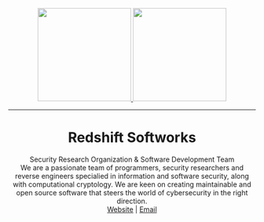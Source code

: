 <!-- Lulzbin, GNAA, Trollface Security and Redshift Softworks are licensed. -->
<div align="center">

 <a href="https://0day.cfd#gh-dark-mode-only" target="_blank">
        <img height="190" src="https://drive.lulzb.in/file.php?q=63cc0bb5b25c3.png" />
    </a>
    <a href="https://0day.cfd#gh-light-mode-only" target="_blank">
        <img height="190" src="https://drive.lulzb.in/file.php?q=63cc0b686e997.png#gh-light-mode-only" />
    </a>
    <!-- SEP -->
    <hr>
    <h1> Redshift Softworks </h1>
    Security Research Organization & Software Development Team
    <br>
    We are a passionate team of programmers, security researchers and reverse engineers specialied in information and software security, along with computational cryptology. We are keen on creating maintainable and open source software that steers the world of cybersecurity in the right direction.

<div align=center><a href="https://0day.cfd">Website</a> | <a href="mailto:global@redshigt.gq">Email</a> </div>

</div>
